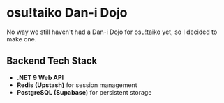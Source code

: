 # osu!taiko Dan-i Dojo

No way we still haven't had a Dan-i Dojo for osu!taiko yet, so I decided to make one.

## Backend Tech Stack
- **.NET 9 Web API**
- **Redis (Upstash)** for session management
- **PostgreSQL (Supabase)** for persistent storage
